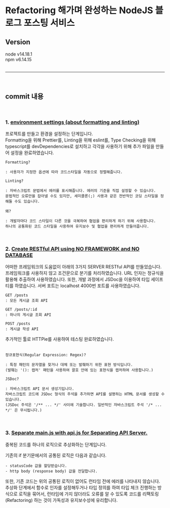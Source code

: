 # Refactoring 해가며 완성하는 NodeJS 블로그 포스팅 서비스

## Version

node v14.18.1   
npm v6.14.15   
<br>

----------
<br>

## commit 내용
<br>

### 1. [environment settings (about formatting and linting)](https://github.com/b00db/BLOG-POSTING-SERVICE/commit/3f54f2def408f7d8b156984c28a1da6adbc21ce5)

프로젝트를 만들고 환경을 설정하는 단계입니다.   
Formatting을 위해 Prettier를, Linting을 위해 eslint를, Type Checking을 위해 typescript를 devDependencies로 설치하고 각각을 사용하기 위해 추가 파일을 만들어 설정을 완료하였습니다.
<br>

```
Formatting?
   
: 사용자가 지정한 옵션에 따라 코드스타일을 자동으로 정렬해줍니다.
```

```
Linting?
   
: 자바스크립트 문법에서 에러를 표시해줍니다. 에러의 기준을 직접 설정할 수 있습니다.
문법적인 오류만을 잡아낼 수도 있지만, 세미콜론(;) 사용과 같은 전반적인 코딩 스타일을 정해둘 수도 있습니다.  
```

```
왜?

: 개발자마다 코드 스타일이 다른 것을 극복하여 협업을 편리하게 하기 위해 사용합니다.
하나의 공통화된 코드 스타일을 사용하여 유지보수 및 협업을 편리하게 만들어줍니다.
```

<br>

### 2. [Create RESTful API using NO FRAMEWORK and NO DATABASE](https://github.com/b00db/BLOG-POSTING-SERVICE/commit/a3bce88386ddaf20313f5fa33970805dcdf7d2b8)

어떠한 프레임워크의 도움없이 아래의 3가지 SERVER RESTful API를 만들었습니다. 프레임워크를 사용하지 않고 조건문으로 분기를 처리하였습니다. URL 인자는 정규식을 활용해 추출하여 사용하였습니다. 또한, 개발 과정에서 JSDoc을 이용하여 타입 세이프티를 하였습니다. 서버 포트는 localhost 4000번 포트를 사용하였습니다.

```
GET /posts  
: 모든 게시글 조회 API
```     
``` 
GET /posts/:id   
: 하나의 게시글 조회 API
```   
``` 
POST /posts   
: 게시글 작성 API   
```

추가적인 툴로 HTTPie를 사용하여 테스팅 완료하였습니다.   
<br>

```
정규표현식(Regular Expression: Regex)? 

: 특정 패턴의 문자열을 찾거나 대체 또는 발췌하기 위한 표현 방식입니다. 
(발췌는 '(): 캡처' 패턴을 사용하여 괄호 안에 있는 표현식을 캡처하여 사용합니다.)
```

``` 
JSDoc?   

: 자바스크립트 API 문서 생성기입니다. 
자바스크립트 코드에 JSDoc 형식의 주석을 추가하면 API를 설명하는 HTML 문서를 생성할 수 있습니다. 
(JSDoc 주석은 '/** ... */' 사이에 기술합니다. 일반적인 자바스크립트 주석 '/* ... */' 은 무시됩니다.)
```

<br>

### 3. [Separate main.js with api.js for Separating API Server.](https://github.com/b00db/BLOG-POSTING-SERVICE/commit/f0bf2a88fa2961167b8e7ede27a2218dc5e13c49)

중복된 코드를 하나의 로직으로 추상화하는 단계입니다.   
   
기존의 if 분기문에서의 공통된 로직은 다음과 같습니다.

```
- statusCode 값을 할당받습니다.
- http body (response body) 값을 전달합니다.
```

또한, 기존 코드는 위의 공통된 로직이 없어도 런타임 전에 에러를 나타내지 않습니다.
추상화 단계에서 함수로 인자를 설정해두거나 타입 정의를 하여 타입 체크 진행하는 방식으로 로직을 묶어서, 런타임에 가지 않더라도 오류를 알 수 있도록 코드를 리팩토링(Refactoring) 하는 것이 가독성과 유지보수성에 유리합니다.